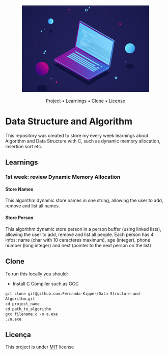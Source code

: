 <h1 align="center"><img align="center" src="./assets/banner.jpg" width="400"></h1>

<p align="center">
 <a href="#project">Project</a> •
 <a href="#algorithms">Learnings<a> •
 <a href="#clone">Clone</a> •
 <a href="#license">License</a>
</p>

<h1 id="project">Data Structure and Algorithm</h1>

This repository was created to store my every week learnings about Algorithm and Data Structure with C, such as dynamic memory allocation, insertion sort etc.

<h2 id="algorithms">Learnings</h2>

<h3>1st week: review Dynamic Memory Allocation</h3>
<h4> Store Names </h4>
 This algorithm dynamic store names in one string, allowing the user to add, remove and list all names.

<h4> Store Person </h4>
 This algorithm dynamic store person in a person buffer (using linked lists), allowing the user to add, remove and list all people. Each person has 4 infos: name (char with 10 caracteres maximum), age (integer), phone number (long integer) and next (pointer to the next person on the list)

<h2 id="clone" >Clone</h2>

To run this locally you should:

- Install C Compiler such as GCC 

```
git clone git@github.com:Fernanda-Kipper/Data-Structure-and-Algorithm.git
cd project_name
cd path_to_algorithm
gcc filename.c -o a.exe
./a.exe
```

<h2 id="license">Licença</h2>

This project is under [MIT](LICENSE) license



